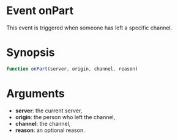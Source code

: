 # Event onPart

This event is triggered when someone has left a specific channel.

# Synopsis

```javascript
function onPart(server, origin, channel, reason)
```

# Arguments

  - **server**: the current server,
  - **origin**: the person who left the channel,
  - **channel**: the channel,
  - **reason**: an optional reason.
